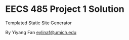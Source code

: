 EECS 485 Project 1 Solution
===========================
Templated Static Site Generator

By Yiyang Fan <eylinaf@umich.edu>